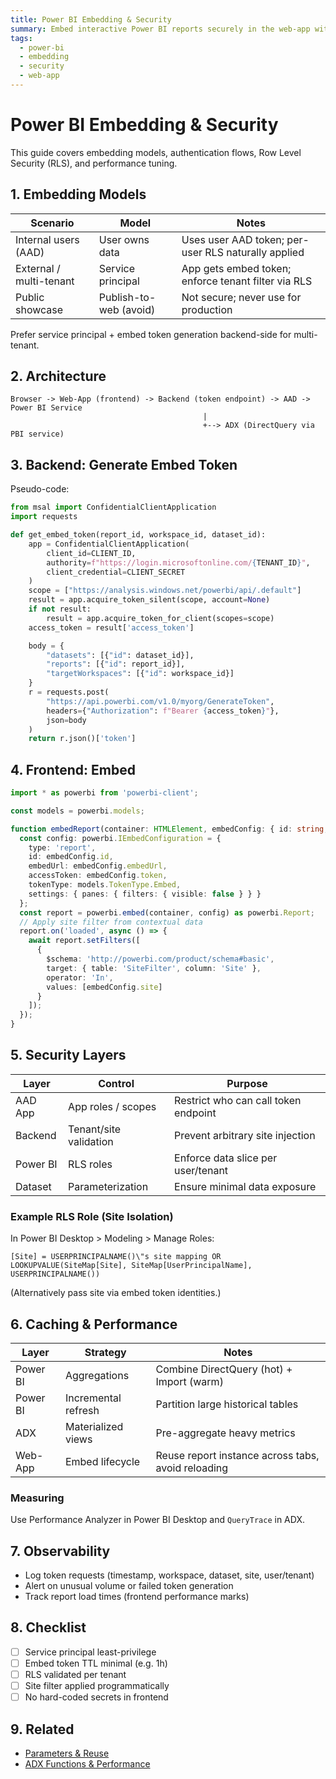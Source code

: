 ```yaml
---
title: Power BI Embedding & Security
summary: Embed interactive Power BI reports securely in the web-app with governance, caching, and performance best practices.
tags:
  - power-bi
  - embedding
  - security
  - web-app
---
```


# Power BI Embedding & Security

This guide covers embedding models, authentication flows, Row Level Security (RLS), and performance tuning.

## 1. Embedding Models

| Scenario | Model | Notes |
|----------|-------|-------|
| Internal users (AAD) | User owns data | Uses user AAD token; per-user RLS naturally applied |
| External / multi-tenant | Service principal | App gets embed token; enforce tenant filter via RLS |
| Public showcase | Publish-to-web (avoid) | Not secure; never use for production |

Prefer service principal + embed token generation backend-side for multi-tenant.

## 2. Architecture

```
Browser -> Web-App (frontend) -> Backend (token endpoint) -> AAD -> Power BI Service
                                           |
                                           +--> ADX (DirectQuery via PBI service)
```

## 3. Backend: Generate Embed Token

Pseudo-code:

```python
from msal import ConfidentialClientApplication
import requests

def get_embed_token(report_id, workspace_id, dataset_id):
    app = ConfidentialClientApplication(
        client_id=CLIENT_ID,
        authority=f"https://login.microsoftonline.com/{TENANT_ID}",
        client_credential=CLIENT_SECRET
    )
    scope = ["https://analysis.windows.net/powerbi/api/.default"]
    result = app.acquire_token_silent(scope, account=None)
    if not result:
        result = app.acquire_token_for_client(scopes=scope)
    access_token = result['access_token']

    body = {
        "datasets": [{"id": dataset_id}],
        "reports": [{"id": report_id}],
        "targetWorkspaces": [{"id": workspace_id}]
    }
    r = requests.post(
        "https://api.powerbi.com/v1.0/myorg/GenerateToken",
        headers={"Authorization": f"Bearer {access_token}"},
        json=body
    )
    return r.json()['token']
```

## 4. Frontend: Embed

```ts
import * as powerbi from 'powerbi-client';

const models = powerbi.models;

function embedReport(container: HTMLElement, embedConfig: { id: string; embedUrl: string; token: string; site: string; }) {
  const config: powerbi.IEmbedConfiguration = {
    type: 'report',
    id: embedConfig.id,
    embedUrl: embedConfig.embedUrl,
    accessToken: embedConfig.token,
    tokenType: models.TokenType.Embed,
    settings: { panes: { filters: { visible: false } } }
  };
  const report = powerbi.embed(container, config) as powerbi.Report;
  // Apply site filter from contextual data
  report.on('loaded', async () => {
    await report.setFilters([
      {
        $schema: 'http://powerbi.com/product/schema#basic',
        target: { table: 'SiteFilter', column: 'Site' },
        operator: 'In',
        values: [embedConfig.site]
      }
    ]);
  });
}
```

## 5. Security Layers

| Layer | Control | Purpose |
|-------|---------|---------|
| AAD App | App roles / scopes | Restrict who can call token endpoint |
| Backend | Tenant/site validation | Prevent arbitrary site injection |
| Power BI | RLS roles | Enforce data slice per user/tenant |
| Dataset | Parameterization | Ensure minimal data exposure |

### Example RLS Role (Site Isolation)

In Power BI Desktop > Modeling > Manage Roles:
```
[Site] = USERPRINCIPALNAME()\"s site mapping OR LOOKUPVALUE(SiteMap[Site], SiteMap[UserPrincipalName], USERPRINCIPALNAME())
```
(Alternatively pass site via embed token identities.)

## 6. Caching & Performance

| Layer | Strategy | Notes |
|-------|----------|-------|
| Power BI | Aggregations | Combine DirectQuery (hot) + Import (warm) |
| Power BI | Incremental refresh | Partition large historical tables |
| ADX | Materialized views | Pre-aggregate heavy metrics |
| Web-App | Embed lifecycle | Reuse report instance across tabs, avoid reloading |

### Measuring
Use Performance Analyzer in Power BI Desktop and `QueryTrace` in ADX.

## 7. Observability

- Log token requests (timestamp, workspace, dataset, site, user/tenant)
- Alert on unusual volume or failed token generation
- Track report load times (frontend performance marks)

## 8. Checklist

- [ ] Service principal least-privilege
- [ ] Embed token TTL minimal (e.g. 1h)
- [ ] RLS validated per tenant
- [ ] Site filter applied programmatically
- [ ] No hard-coded secrets in frontend

## 9. Related

- [Parameters & Reuse](./power-bi-parameters.md)
- [ADX Functions & Performance](./adx-functions-performance.md)
